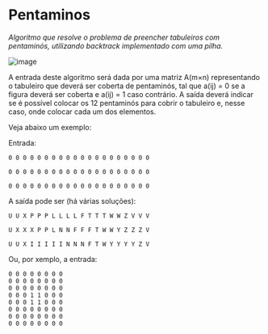 # Pentaminos
*Algoritmo que resolve o problema de preencher tabuleiros com pentaminós, utilizando backtrack implementado com uma pilha.*

![image](https://user-images.githubusercontent.com/93349105/169685500-e06030d0-8a59-471a-a415-905dbd98244b.png)

A entrada deste algoritmo será dada por uma matriz A(m×n) representando o tabuleiro que deverá ser
coberta de pentaminós, tal que a(ij) = 0 se a figura deverá ser coberta e a(ij) = 1 caso contrário. A
saída deverá indicar se é possível colocar os 12 pentaminós para cobrir o tabuleiro e, nesse caso,
onde colocar cada um dos elementos.

Veja abaixo um exemplo:

Entrada:
```
0 0 0 0 0 0 0 0 0 0 0 0 0 0 0 0 0 0 0 0

0 0 0 0 0 0 0 0 0 0 0 0 0 0 0 0 0 0 0 0

0 0 0 0 0 0 0 0 0 0 0 0 0 0 0 0 0 0 0 0
```
A saída pode ser (há várias soluções):
```
U U X P P P L L L L F T T T W W Z V V V

U X X X P P L N N F F F T W W Y Z Z Z V

U U X I I I I I N N N F T W Y Y Y Y Z V
```
Ou, por xemplo, a entrada:
```
0 0 0 0 0 0 0 0
0 0 0 0 0 0 0 0
0 0 0 0 0 0 0 0
0 0 0 1 1 0 0 0
0 0 0 1 1 0 0 0
0 0 0 0 0 0 0 0
0 0 0 0 0 0 0 0
0 0 0 0 0 0 0 0
```


